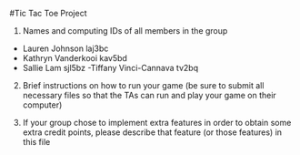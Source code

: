 #Tic Tac Toe Project

1. Names and computing IDs of all members in the group
  - Lauren Johnson laj3bc
  - Kathryn Vanderkooi kav5bd
  - Sallie Lam sjl5bz 
  -Tiffany Vinci-Cannava tv2bq

2. Brief instructions on how to run your game (be sure to submit all necessary files so that
the TAs can run and play your game on their computer)


3. If your group chose to implement extra features in order to obtain some extra credit
points, please describe that feature (or those features) in this file 
